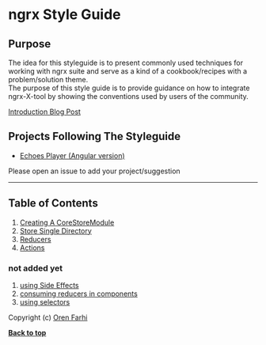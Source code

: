 # ngrx Style Guide

## Purpose
The idea for this styleguide is to present commonly used techniques for working with ngrx suite and serve as a kind of a cookbook/recipes with a problem/solution theme.  
The purpose of this style guide is to provide guidance on how to integrate ngrx-X-tool by showing the conventions used by users of the community.

[Introduction Blog Post]()

## Projects Following The Styleguide
- [Echoes Player (Angular version)](http://github.com/orizens/echoes-player) 

Please open an issue to add your project/suggestion

-----------------------
## Table of Contents

1. [Creating A CoreStoreModule](docs/creating-a-core-store-module.md)
1. [Store Single Directory](docs/store-single-directory.md)
1. [Reducers](docs/reducers.md)
1. [Actions](docs/actions.md)

### not added yet
1. [using Side Effects](#using-side-effects)
1. [consuming reducers in components](#consuming-reducers-in-components)
1. [using selectors](#using-selectors)



Copyright (c) [Oren Farhi](http://orizens.com)

**[Back to top](#table-of-contents)**